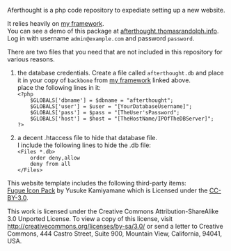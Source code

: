 Aferthought is a php code repository to expediate setting up a new website.

It relies heavily on [my framework](https://github.com/rockerest/myframework).  
You can see a demo of this package at [afterthought.thomasrandolph.info](http://afterthought.thomasrandolph.info). Log in with username `admin@example.com` and password `password`.

There are two files that you need that are not included in this repository for various reasons.

1. the database credentials.  Create a file called `afterthought.db` and place it in your copy of `backbone` from [my framework](https://github.com/rockerest/myframework) linked above.  
  place the following lines in it:  
    `<?php`  
    `    $GLOBALS['dbname'] = $dbname = "afterthought";`  
    `    $GLOBALS['user'] = $user = "[YourDatabaseUsername]";`  
    `    $GLOBALS['pass'] = $pass = "[TheUser'sPassword";`  
    `    $GLOBALS['host'] = $host = "[TheHostName/IPOfTheDBServer]";`  
    `?>`  
	
2. a decent .htaccess file to hide that database file.  
  I include the following lines to hide the .db file:  
    `<Files *.db>`  
    `    order deny,allow`  
    `    deny from all`  
    `</Files>`  
	
This website template includes the following third-party items:  
[Fugue Icon Pack](http://p.yusukekamiyamane.com/) by Yusuke Kamiyamane which is Licensed under the [CC-BY-3.0](http://creativecommons.org/licenses/by/3.0/).
  
This work is licensed under the Creative Commons Attribution-ShareAlike 3.0 Unported License. To view a copy of this license, visit http://creativecommons.org/licenses/by-sa/3.0/ or send a letter to Creative Commons, 444 Castro Street, Suite 900, Mountain View, California, 94041, USA.